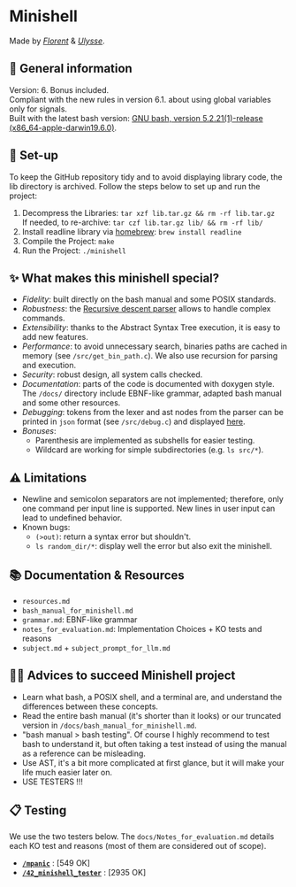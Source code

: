 
# Minishell
Made by [*Florent*](https://github.com/SarKaZm19) & [*Ulysse*](https://github.com/ulyssegerkens).

## 🐚 General information
Version: 6. Bonus included. <br>
Compliant with the new rules in version 6.1. about using global variables only for signals.<br>
Built with the latest bash version: [GNU bash, version 5.2.21(1)-release (x86_64-apple-darwin19.6.0)](https://www.gnu.org/software/bash/).<br>

## 🚀 Set-up
To keep the GitHub repository tidy and to avoid displaying library code, the lib directory is archived. Follow the steps below to set up and run the project:
1. Decompress the Libraries: `tar xzf lib.tar.gz && rm -rf lib.tar.gz`<br>
    If needed, to re-archive: `tar czf lib.tar.gz lib/ && rm -rf lib/`
2. Install readline library via [homebrew](https://github.com/kube/42homebrew): `brew install readline`
3. Compile the Project: `make`
4. Run the Project: `./minishell`

## ✨ What makes this minishell special?
- *Fidelity*: built directly on the bash manual and some POSIX standards.
- *Robustness*: the [Recursive descent parser](https://en.wikipedia.org/wiki/Recursive_descent_parser) allows to handle complex commands.
- *Extensibility*: thanks to the Abstract Syntax Tree execution, it is easy to add new features.
- *Performance*: to avoid unnecessary search, binaries paths are cached in memory (see `/src/get_bin_path.c`). We also use recursion for parsing and execution.
- *Security*: robust design, all system calls checked.
- *Documentation*: parts of the code is documented with doxygen style. The `/docs/` directory include EBNF-like grammar, adapted bash manual and some other resources.
- *Debugging*: tokens from the lexer and ast nodes from the parser can be printed in `json` format (see `/src/debug.c`) and displayed [here](https://vanya.jp.net/vtree/).
- *Bonuses*: 
  - Parenthesis are implemented as subshells for easier testing.
  - Wildcard are working for simple subdirectories (e.g. `ls src/*`). 

## ⚠️ Limitations
- Newline and semicolon separators are not implemented; therefore, only one command per input line is supported. New lines in user input can lead to undefined behavior.
- Known bugs:
  - `(>out)`: return a syntax error but shouldn't.
  - `ls random_dir/*`: display well the error but also exit the minishell.

## 📚 Documentation & Resources
- `resources.md`
- `bash_manual_for_minishell.md`
- `grammar.md`: EBNF-like grammar
- `notes_for_evaluation.md`: Implementation Choices + KO tests and reasons
- `subject.md` + `subject_prompt_for_llm.md`

## 🚴‍♂️ Advices to succeed Minishell project
- Learn what bash, a POSIX shell, and a terminal are, and understand the differences between these concepts.
- Read the entire bash manual (it's shorter than it looks) or our truncated version in `/docs/bash_manual_for_minishell.md`.
- "bash manual > bash testing". Of course I highly recommend to test bash to understand it, but often taking a test instead of using the manual as a reference can be misleading.
- Use AST, it's a bit more complicated at first glance, but it will make your life much easier later on.
- USE TESTERS !!!

## 📋 Testing
We use the two testers below. The `docs/Notes_for_evaluation.md` details each KO test and reasons (most of them are considered out of scope).
- [**`/mpanic`**](https://github.com/ChewyToast/mpanic) : [549 OK]
- [**`/42_minishell_tester`**](https://github.com/zstenger93/42_minishell_tester) : [2935 OK]
